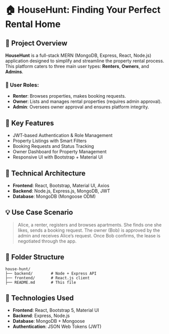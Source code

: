 # 🏠 HouseHunt: Finding Your Perfect Rental Home

## 📌 Project Overview
**HouseHunt** is a full-stack MERN (MongoDB, Express, React, Node.js) application designed to simplify and streamline the property rental process. This platform caters to three main user types: **Renters**, **Owners**, and **Admins**.

### 👥 User Roles:
- **Renter**: Browses properties, makes booking requests.
- **Owner**: Lists and manages rental properties (requires admin approval).
- **Admin**: Oversees owner approval and ensures platform integrity.

## 🔑 Key Features
-  JWT-based Authentication & Role Management
-  Property Listings with Smart Filters
-  Booking Requests and Status Tracking
-  Owner Dashboard for Property Management
-  Responsive UI with Bootstrap + Material UI

## 📐 Technical Architecture
- **Frontend**: React, Bootstrap, Material UI, Axios
- **Backend**: Node.js, Express.js, MongoDB, JWT
- **Database**: MongoDB (Mongoose ODM)

## 💡 Use Case Scenario
> Alice, a renter, registers and browses apartments. She finds one she likes, sends a booking request. The owner (Bob) is approved by the admin and receives Alice’s request. Once Bob confirms, the lease is negotiated through the app.

## 📁 Folder Structure
```
house-hunt/
├── backend/        # Node + Express API
├── frontend/       # React.js client
├── README.md       # This file
```

## 🧰 Technologies Used
- **Frontend**: React, Bootstrap 5, Material UI
- **Backend**: Express, Node.js
- **Database**: MongoDB + Mongoose
- **Authentication**: JSON Web Tokens (JWT)
